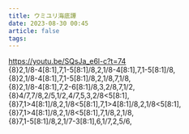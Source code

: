 ```yaml
---
title: ウミユリ海底譚
date: 2023-08-30 00:45
article: false
tags: 
---
```


<https://youtu.be/SQsJa_e6l-c?t=74>  
{8}2,1/8-4[8:1],7,1-5[8:1]/8,2,1/8-4[8:1],7,1-5[8:1]/8,  
{8}2,1/8-4[8:1],7,1-5[8:1]/8,2,1/8,7,1/8,  
{8}2,1/8-4[8:1],7,2-6[8:1]/8,3,2/8,7,1/2,  
{8}4/7,7/8,2/5,1/2,4/7,5,3,2/8<5[8:1],  
{8}7,1>4[8:1]/8,2,1/8<5[8:1],7,1>4[8:1]/8,2,1/8<5[8:1],  
{8}7,1>4[8:1]/8,2,1/8<5[8:1],7,1/8,2,1/8,  
{8}7,1-5[8:1]/8,2,1/7-3[8:1],6,1/7,2,5/6,

